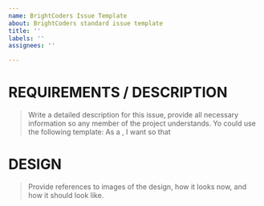 ```yaml
---
name: BrightCoders Issue Template
about: BrightCoders standard issue template
title: ''
labels: ''
assignees: ''

---
```


# REQUIREMENTS / DESCRIPTION
> Write a detailed description for this issue, provide all necessary information so any member of the project understands.
Yo could use the following template: As a <type of user>, I want <some goal> so that <some reason>

# DESIGN
> Provide references to images of the design, how it looks now, and how it should look like.
